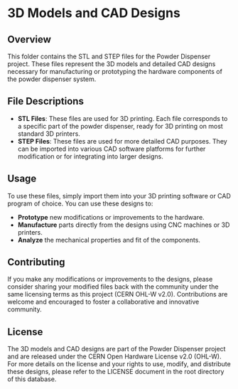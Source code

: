 # 3D Models and CAD Designs

## Overview
This folder contains the STL and STEP files for the Powder Dispenser project. These files represent the 3D models and detailed CAD designs necessary for manufacturing or prototyping the hardware components of the powder dispenser system.

## File Descriptions
- **STL Files**: These files are used for 3D printing. Each file corresponds to a specific part of the powder dispenser, ready for 3D printing on most standard 3D printers.
- **STEP Files**: These files are used for more detailed CAD purposes. They can be imported into various CAD software platforms for further modification or for integrating into larger designs.

## Usage
To use these files, simply import them into your 3D printing software or CAD program of choice. You can use these designs to:
- **Prototype** new modifications or improvements to the hardware.
- **Manufacture** parts directly from the designs using CNC machines or 3D printers.
- **Analyze** the mechanical properties and fit of the components.

## Contributing
If you make any modifications or improvements to the designs, please consider sharing your modified files back with the community under the same licensing terms as this project (CERN OHL-W v2.0). Contributions are welcome and encouraged to foster a collaborative and innovative community.

## License
The 3D models and CAD designs are part of the Powder Dispenser project and are released under the CERN Open Hardware License v2.0 (OHL-W). For more details on the license and your rights to use, modify, and distribute these designs, please refer to the LICENSE document in the root directory of this database.
